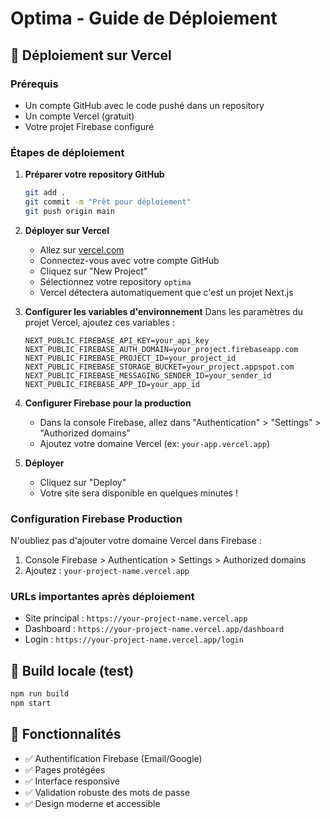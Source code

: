 # Optima - Guide de Déploiement

## 🚀 Déploiement sur Vercel

### Prérequis
- Un compte GitHub avec le code pushé dans un repository
- Un compte Vercel (gratuit)
- Votre projet Firebase configuré

### Étapes de déploiement

1. **Préparer votre repository GitHub**
   ```bash
   git add .
   git commit -m "Prêt pour déploiement"
   git push origin main
   ```

2. **Déployer sur Vercel**
   - Allez sur [vercel.com](https://vercel.com)
   - Connectez-vous avec votre compte GitHub
   - Cliquez sur "New Project"
   - Sélectionnez votre repository `optima`
   - Vercel détectera automatiquement que c'est un projet Next.js

3. **Configurer les variables d'environnement**
   Dans les paramètres du projet Vercel, ajoutez ces variables :
   ```
   NEXT_PUBLIC_FIREBASE_API_KEY=your_api_key
   NEXT_PUBLIC_FIREBASE_AUTH_DOMAIN=your_project.firebaseapp.com
   NEXT_PUBLIC_FIREBASE_PROJECT_ID=your_project_id
   NEXT_PUBLIC_FIREBASE_STORAGE_BUCKET=your_project.appspot.com
   NEXT_PUBLIC_FIREBASE_MESSAGING_SENDER_ID=your_sender_id
   NEXT_PUBLIC_FIREBASE_APP_ID=your_app_id
   ```

4. **Configurer Firebase pour la production**
   - Dans la console Firebase, allez dans "Authentication" > "Settings" > "Authorized domains"
   - Ajoutez votre domaine Vercel (ex: `your-app.vercel.app`)

5. **Déployer**
   - Cliquez sur "Deploy"
   - Votre site sera disponible en quelques minutes !

### Configuration Firebase Production

N'oubliez pas d'ajouter votre domaine Vercel dans Firebase :
1. Console Firebase > Authentication > Settings > Authorized domains
2. Ajoutez : `your-project-name.vercel.app`

### URLs importantes après déploiement
- Site principal : `https://your-project-name.vercel.app`
- Dashboard : `https://your-project-name.vercel.app/dashboard`
- Login : `https://your-project-name.vercel.app/login`

## 🔧 Build locale (test)
```bash
npm run build
npm start
```

## 📱 Fonctionnalités
- ✅ Authentification Firebase (Email/Google)
- ✅ Pages protégées
- ✅ Interface responsive
- ✅ Validation robuste des mots de passe
- ✅ Design moderne et accessible
